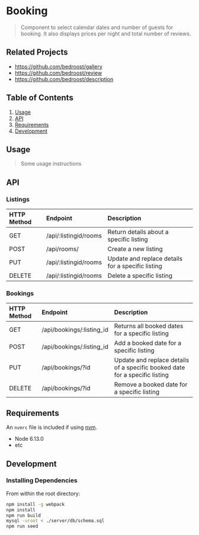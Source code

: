 # Booking

> Component to select calendar dates and number of guests for booking. It also displays prices per night and total number of reviews.

## Related Projects

  - https://github.com/bedroost/gallery
  - https://github.com/bedroost/review
  - https://github.com/bedroost/description

## Table of Contents

1. [Usage](#Usage)
1. [API](#API)
1. [Requirements](#requirements)
1. [Development](#development)

## Usage

> Some usage instructions

## API

### Listings
| HTTP Method   | Endpoint               | Description                                                   |
|:--------------|:-----------------------|:--------------------------------------------------------------|
| GET           | /api/:listingid/rooms  | Return details about a specific listing                       |
| POST          | /api/rooms/            | Create a new listing                                          |
| PUT           | /api/:listingid/rooms  | Update and replace details for a specific listing             |
| DELETE        | /api/:listingid/rooms  | Delete a specific listing                                     |


### Bookings
| HTTP Method     | Endpoint                           | Description                                                    |
|:----------------|:-----------------------------------|:---------------------------------------------------------------|
| GET             | /api/bookings/:listing_id                     | Returns all booked dates for a specific listing                |
| POST            | /api/bookings/:listing_id                     | Add a booked date for a specific listing                       |
| PUT             | /api/bookings/?id                  | Update and replace details of a specific booked date for a specific listing|
| DELETE          | /api/bookings/?id                  | Remove a booked date for a specific listing                    |


## Requirements

An `nvmrc` file is included if using [nvm](https://github.com/creationix/nvm).

- Node 6.13.0
- etc

## Development

### Installing Dependencies

From within the root directory:

```sh
npm install -g webpack
npm install
npm run build
mysql -uroot < ./server/db/schema.sql
npm run seed
```

